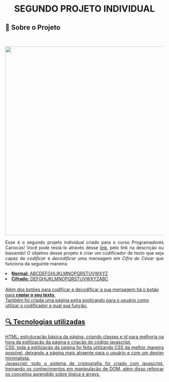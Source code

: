 <h1 align="center">SEGUNDO PROJETO INDIVIDUAL </h1>
<h2>&#128209 Sobre o Projeto</h2><br>
<p align="center"><img src="https://64.media.tumblr.com/b91ef6e7e427d783e2ece9057b43758d/dd76d36e339a2574-9a/s1280x1920/70183c183a576850353e2559a4150f9090ac798d.pnj" width=600><p>
<p align=justify>Esse é o segundo projeto individual criado para o curso Programadores Cariocas! Você pode testá-lo através desse <a href="https://natulims.github.io/Codificador-Mensagens/">link</a>, pelo link na descrição ou baixando! O objetivo desse projeto é criar um codificador de texto que seja capaz de <i>codificar</i> e <i>decodificar</i> uma mensagem em <i>Cifra de César</i> que funciona da seguinte maneira:<br>
<u><li><strong>Normal:</strong>  ABCDEFGHIJKLMNOPQRSTUVWXYZ<br>
<li><strong>Cifrado:</strong> DEFGHIJKLMNOPQRSTUVWXYZABC
</li><br>
Além dos botões para codificar e decodificar a sua mensagem há o botão para <strong>copiar o seu texto</strong>.<br>
Também foi criada uma página extra explicando para o usuário como utilizar o codificador e qual sua função.<p>
<h2>&#128269 Tecnologias utilizadas</h2>
<p align=justify>HTML: estruturação básica da página, criando classes e id para melhoria na hora da estilização da página e criação do código javascript.<br>
CSS: toda a estilização da página foi feita utilizando CSS da melhor maneira possível, deixando a página mais atraente para o usuário e com um design minimalista.<br>
Javascript: todo o sistema de criptografia foi criado com javascript, treinando os conhecimentos em manipulação de DOM, além disso reforçar os conceitos aprendido sobre lógica e arrays.<p>

